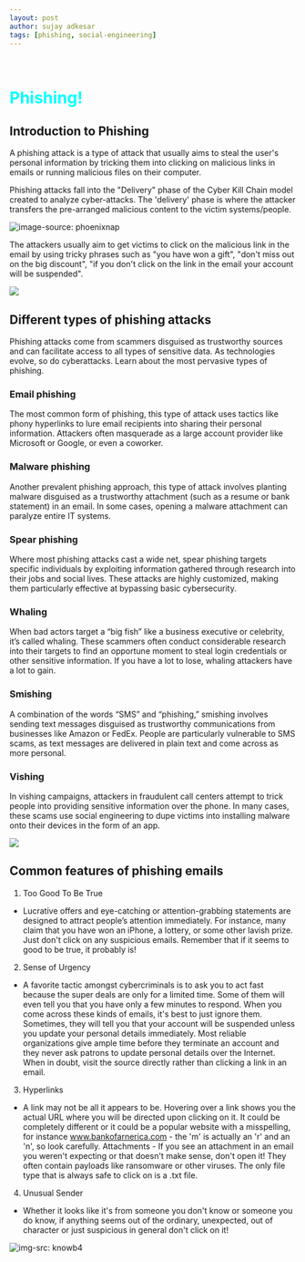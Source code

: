 ```yaml
---
layout: post
author: sujay adkesar
tags: [phishing, social-engineering]
---
```

<br>
<div class="eleven">
  <h1 style="color:cyan;">Phishing!</h1>
</div>

## Introduction to Phishing
A phishing attack is a type of attack that usually aims to steal the user's personal information by tricking them into clicking on malicious links in emails or running malicious files on their computer.

Phishing attacks fall into the "Delivery" phase of the Cyber Kill Chain model created to analyze cyber-attacks. The 'delivery' phase is where the attacker transfers the pre-arranged malicious content to the victim systems/people.

![image-source: phoenixnap](images/cyber-kill-chain-model.png)

The attackers usually aim to get victims to click on the malicious link in the email by using tricky phrases such as "you have won a gift", "don't miss out on the big discount", "if you don't click on the link in the email your account will be suspended".

![](images/image-5-1048218392.png)

## Different types of phishing attacks
Phishing attacks come from scammers disguised as trustworthy sources and can facilitate access to all types of sensitive data. As technologies evolve, so do cyberattacks. Learn about the most pervasive types of phishing.

### Email phishing
The most common form of phishing, this type of attack uses tactics like phony hyperlinks to lure email recipients into sharing their personal information. Attackers often masquerade as a large account provider like Microsoft or Google, or even a coworker.

### Malware phishing
Another prevalent phishing approach, this type of attack involves planting malware disguised as a trustworthy attachment (such as a resume or bank statement) in an email. In some cases, opening a malware attachment can paralyze entire IT systems.

### Spear phishing
Where most phishing attacks cast a wide net, spear phishing targets specific individuals by exploiting information gathered through research into their jobs and social lives. These attacks are highly customized, making them particularly effective at bypassing basic cybersecurity.

### Whaling
When bad actors target a “big fish” like a business executive or celebrity, it’s called whaling. These scammers often conduct considerable research into their targets to find an opportune moment to steal login credentials or other sensitive information. If you have a lot to lose, whaling attackers have a lot to gain.

### Smishing
A combination of the words “SMS” and “phishing,” smishing involves sending text messages disguised as trustworthy communications from businesses like Amazon or FedEx. People are particularly vulnerable to SMS scams, as text messages are delivered in plain text and come across as more personal.

### Vishing
In vishing campaigns, attackers in fraudulent call centers attempt to trick people into providing sensitive information over the phone. In many cases, these scams use social engineering to dupe victims into installing malware onto their devices in the form of an app.

![](images/ss.png)

## Common features of phishing emails

1. Too Good To Be True
- Lucrative offers and eye-catching or attention-grabbing statements are designed to attract people’s attention immediately. For instance, many claim that you have won an iPhone, a lottery, or some other lavish prize. Just don't click on any suspicious emails. Remember that if it seems to good to be true, it probably is!
2. Sense of Urgency 
- A favorite tactic amongst cybercriminals is to ask you to act fast because the super deals are only for a limited time. Some of them will even tell you that you have only a few minutes to respond. When you come across these kinds of emails, it's best to just ignore them. Sometimes, they will tell you that your account will be suspended unless you update your personal details immediately. Most reliable organizations give ample time before they terminate an account and they never ask patrons to update personal details over the Internet. When in doubt, visit the source directly rather than clicking a link in an email.
3. Hyperlinks 
- A link may not be all it appears to be. Hovering over a link shows you the actual URL where you will be directed upon clicking on it. It could be completely different or it could be a popular website with a misspelling, for instance www.bankofarnerica.com - the 'm' is actually an 'r' and an 'n', so look carefully.
Attachments - If you see an attachment in an email you weren't expecting or that doesn't make sense, don't open it! They often contain payloads like ransomware or other viruses. The only file type that is always safe to click on is a .txt file.
4. Unusual Sender 
- Whether it looks like it's from someone you don't know or someone you do know, if anything seems out of the ordinary, unexpected, out of character or just suspicious in general don't click on it!

![img-src: knowb4](images/file-26212286-jpg.jpg)